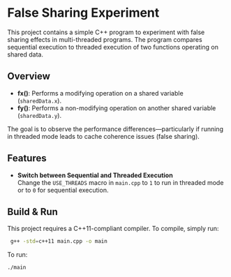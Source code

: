 # False Sharing Experiment

This project contains a simple C++ program to experiment with false sharing effects in multi-threaded programs. 
The program compares sequential execution to threaded execution of two functions operating on shared data.

## Overview

- **fx()**: Performs a modifying operation on a shared variable (`sharedData.x`).
- **fy()**: Performs a non-modifying operation on another shared variable (`sharedData.y`).

The goal is to observe the performance differences—particularly if running in threaded mode leads to cache coherence issues (false sharing).

## Features

- **Switch between Sequential and Threaded Execution**  
  Change the `USE_THREADS` macro in `main.cpp` to `1` to run in threaded mode or to `0` for sequential execution.

## Build & Run

This project requires a C++11-compliant compiler. To compile, simply run:

```bash
 g++ -std=c++11 main.cpp -o main
```

To run: 
```bash
./main
```
